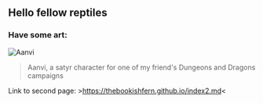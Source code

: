 ## Hello fellow reptiles 

### Have some art:
![Aanvi](https://user-images.githubusercontent.com/100626941/156447666-4772d8c2-a6a1-4ba8-89f7-d3a84b8bc9f9.jpeg)

>Aanvi, a satyr character for one of my friend's Dungeons and Dragons campaigns


Link to second page: >https://thebookishfern.github.io/index2.md<
